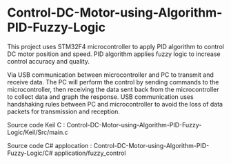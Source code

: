 # Control-DC-Motor-using-Algorithm-PID-Fuzzy-Logic
This project uses STM32F4 microcontroller to apply PID algorithm to control DC motor position and speed.
PID algorithm applies fuzzy logic to increase control accuracy and quality.


Via USB communication between microcontroller and PC to transmit and receive data.
The PC will perform the control by sending commands to the microcontroller, then receiving the data sent back from the microcontroller to collect data and graph the response.
USB communication uses handshaking rules between PC and microcontroller to avoid the loss of data packets for transmission and reception.

Source code Keil C : Control-DC-Motor-using-Algorithm-PID-Fuzzy-Logic/Keil/Src/main.c

Source code C# applocation : Control-DC-Motor-using-Algorithm-PID-Fuzzy-Logic/C# application/fuzzy_control
